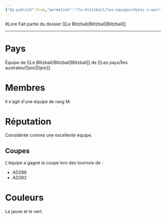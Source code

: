 ```yaml
---
{"dg-publish":true,"permalink":"/le-blitzball/les-equipes/djesi-s-warriors/"}
---
```


#Lore 
Fait partie du dossier [[Le Blitzball/Blitzball\|Blitzball]]

-------

# Pays
Équipe de [[Le Blitzball/Blitzball\|Blitzball]] de [[Les pays/Îles australes/Djesi\|Djesi]].
# Membres
Il s'agit d'une équipe de rang M.
# Réputation
Considérée comme une excellente équipe.
## Coupes
L'équipe a gagné la coupe lors des tournois de :
- AD286
- AD282
# Couleurs
Le jaune et le vert.